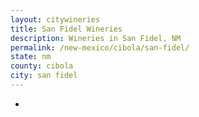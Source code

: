 ```yaml
---
layout: citywineries
title: San Fidel Wineries
description: Wineries in San Fidel, NM
permalink: /new-mexico/cibola/san-fidel/
state: nm
county: cibola
city: san fidel
---
```

-
